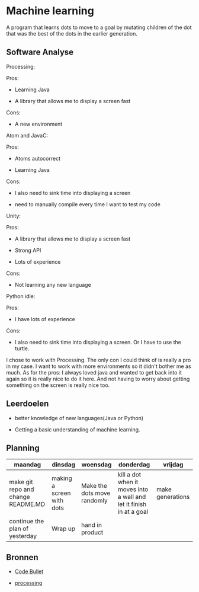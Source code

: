 # Machine learning

A program that learns dots to move to a goal by mutating children of the dot that was the best of the dots in the earlier generation.


## Software Analyse

Processing:

Pros:

- Learning Java

- A library that allows me to display a screen fast 

Cons:

- A new environment



Atom and JavaC:

Pros:

- Atoms autocorrect

- Learning Java

Cons:

- I also need to sink time into displaying a screen

- need to manually compile every time I want to test my code



Unity:

Pros:

- A library that allows me to display a screen fast

- Strong API

- Lots of experience

Cons:

- Not learning any new language



Python idle:

Pros:

- I have lots of experience

Cons:

- I also need to sink time into displaying a screen. Or I have to use the turtle.



I chose to work with Processing. The only con I could think of is really a pro in my case. I want to work with more environments so it didn't bother me as much. As for the pros: I always loved java and wanted to get back into it again so it is really nice to do it here. And not having to worry about getting something on the screen is really nice too.



## Leerdoelen

- better knowledge of new languages(Java or Python)

- Getting a basic understanding of machine learning.



## Planning



| maandag | dinsdag | woensdag | donderdag | vrijdag |
| --- | --- | --- | --- | --- |
| make git repo and change README.MD |making a screen with dots | Make the dots move randomly | kill a dot when it moves into a wall and let it finish in at a goal | make generations |
| continue the plan of yesterday | Wrap up | hand in product |  |  |



## Bronnen



- [Code Bullet](https://www.youtube.com/channel/UC0e3QhIYukixgh5VVpKHH9Q)

- [processing](https://processing.org/)

